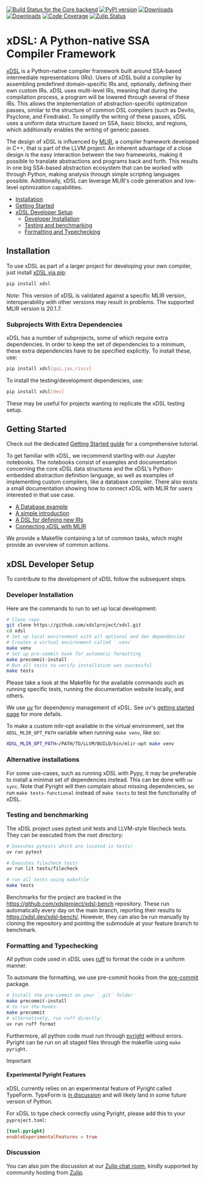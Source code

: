 <!-- markdownlint-disable-next-line MD041 -->
[![Build Status for the Core backend](https://github.com/xdslproject/xdsl/actions/workflows/ci-core.yml/badge.svg)](https://github.com/xdslproject/xdsl/actions/workflows/ci-core.yml?query=workflow%3A%22CI+-+Python+application%22++)
[![PyPI version](https://badge.fury.io/py/xdsl.svg)](https://badge.fury.io/py/xdsl)
[![Downloads](https://static.pepy.tech/badge/xdsl)](https://www.pepy.tech/projects/xdsl)
[![Downloads](https://static.pepy.tech/badge/xdsl/week)](https://pepy.tech/project/xdsl)
[![Code Coverage](https://codecov.io/gh/xdslproject/xdsl/main/graph/badge.svg)](https://codecov.io/gh/xdslproject/xdsl)
[![Zulip Status](https://img.shields.io/badge/chat-on%20zulip-%2336C5F0)](https://xdsl.zulipchat.com)

# xDSL: A Python-native SSA Compiler Framework

[xDSL](http://www.xdsl.dev) is a Python-native compiler framework built around SSA-based
intermediate representations (IRs).
Users of xDSL build a compiler by assembling predefined domain-specific IRs and,
optionally, defining their own custom IRs.
xDSL uses multi-level IRs, meaning that during the compilation process, a program will
be lowered through several of these IRs.
This allows the implementation of abstraction-specific optimization passes, similar to
the structure of common DSL compilers (such as Devito, Psyclone, and Firedrake).
To simplify the writing of these passes, xDSL uses a uniform data structure based on
SSA, basic blocks, and regions, which additionally enables the writing of generic
passes.

The design of xDSL is influenced by [MLIR](https://mlir.llvm.org/), a compiler
framework developed in C++, that is part of the LLVM project. An inherent
advantage of a close design is the easy interaction between the two frameworks,
making it possible to translate abstractions and programs back and forth. This
results in one big SSA-based abstraction ecosystem that can be worked with
through Python, making analysis through simple scripting languages possible.
Additionally, xDSL can leverage MLIR's code generation and low-level
optimization capabilities.

- [Installation](#installation)
- [Getting Started](#getting-started)
- [xDSL Developer Setup](#xdsl-developer-setup)
  - [Developer Installation](#developer-installation)
  - [Testing and benchmarking](#testing-and-benchmarking)
  - [Formatting and Typechecking](#formatting-and-typechecking)

## Installation

To use xDSL as part of a larger project for developing your own compiler,
just install [xDSL via pip](https://pypi.org/project/xdsl/):

```bash
pip install xdsl
```

*Note:* This version of xDSL is validated against a specific MLIR version,
interoperability with other versions may result in problems. The supported
MLIR version is 20.1.7.

### Subprojects With Extra Dependencies

xDSL has a number of subprojects, some of which require extra dependencies.
In order to keep the set of dependencies to a minimum, these extra dependencies have to
be specified explicitly.
To install these, use:

``` bash
pip install xdsl[gui,jax,riscv]
```

To install the testing/development dependencies, use:

``` bash
pip install xdsl[dev]
```

These may be useful for projects wanting to replicate the xDSL testing setup.

## Getting Started

Check out the dedicated [Getting Started guide](GETTING_STARTED.md) for a comprehensive tutorial.

To get familiar with xDSL, we recommend starting with our Jupyter notebooks. The
notebooks consist of examples and documentation concerning the core xDSL data
structures and the xDSL's Python-embedded abstraction definition language, as
well as examples of implementing custom compilers, like a database compiler.
There also exists a small documentation showing how to connect xDSL with MLIR
for users interested in that use case.

- [A Database example](https://xdsl.dev/xdsl/lab/index.html?path=database_example.ipynb)
- [A simple introduction](https://xdsl.dev/xdsl/lab/index.html?path=tutorial.ipynb)
- [A DSL for defining new IRs](https://xdsl.dev/xdsl/lab/index.html?path=irdl.ipynb)
- [Connecting xDSL with MLIR](docs/guides/mlir_interoperation.md)

We provide a Makefile containing a lot of common tasks, which might provide
an overview of common actions.

## xDSL Developer Setup

To contribute to the development of xDSL follow the subsequent steps.

### Developer Installation

Here are the commands to run to set up local development:

```sh
# Clone repo
git clone https://github.com/xdslproject/xdsl.git
cd xdsl
# Set up local environment with all optional and dev dependencies
# Creates a virtual environment called `.venv`
make venv
# Set up pre-commit hook for automatic formatting
make precommit-install
# Run all tests to verify installation was successful
make tests
```

Please take a look at the Makefile for the available commands such as running specific
tests, running the documentation website locally, and others.

We use [uv](https://docs.astral.sh/uv/) for dependency management of xDSL.
See uv's [getting started page](https://docs.astral.sh/uv/getting-started/) for more
defails.

To make a custom mlir-opt available in the virtual environment, set the
`XDSL_MLIR_OPT_PATH` variable when running `make venv`, like so:

``` bash
XDSL_MLIR_OPT_PATH=/PATH/TO/LLVM/BUILD/bin/mlir-opt make venv
```

### Alternative installations

For some use-cases, such as running xDSL with Pypy, it may be preferable to install a
minimal set of dependencies instead. This can be done with `uv sync`.
Note that Pyright will then complain about missing dependencies, so run
`make tests-functional` instead of `make tests` to test the functionality of xDSL.

### Testing and benchmarking

The xDSL project uses pytest unit tests and LLVM-style filecheck tests. They can
be executed from the root directory:

```bash
# Executes pytests which are located in tests/
uv run pytest

# Executes filecheck tests
uv run lit tests/filecheck

# run all tests using makefile
make tests
```

Benchmarks for the project are tracked in the
<https://github.com/xdslproject/xdsl-bench> repository.
These run automatically every day on the main branch, reporting their results to <https://xdsl.dev/xdsl-bench/>.
However, they can also be run manually by cloning the repository and pointing the
submodule at your feature branch to benchmark.

### Formatting and Typechecking

All python code used in xDSL uses [ruff](https://docs.astral.sh/ruff/formatter/) to
format the code in a uniform manner.

To automate the formatting, we use pre-commit hooks from the
[pre-commit](https://pypi.org/project/pre-commit/) package.

```bash
# Install the pre-commit on your `.git` folder
make precommit-install
# to run the hooks:
make precommit
# alternatively, run ruff directly:
uv run ruff format
```

Furthermore, all python code must run through [pyright](https://github.com/microsoft/pyright)
without errors. Pyright can be run on all staged files through the
makefile using `make pyright`.

<!-- markdownlint-disable MD013 -->
> [!IMPORTANT]
>
> #### Experimental Pyright Features
>
> xDSL currently relies on an experimental feature of Pyright called TypeForm.
> TypeForm is [in discussion](https://discuss.python.org/t/pep-747-typeexpr-type-hint-for-a-type-expression/55984) and will likely land in some future version of Python.
>
> For xDSL to type check correctly using Pyright, please add this to your `pyproject.toml`:
>
> ```toml
> [tool.pyright]
> enableExperimentalFeatures = true
> ```
<!-- markdownlint-enable MD013 -->

### Discussion

You can also join the discussion at our [Zulip chat room](https://xdsl.zulipchat.com),
kindly supported by community hosting from [Zulip](https://zulip.com/).
